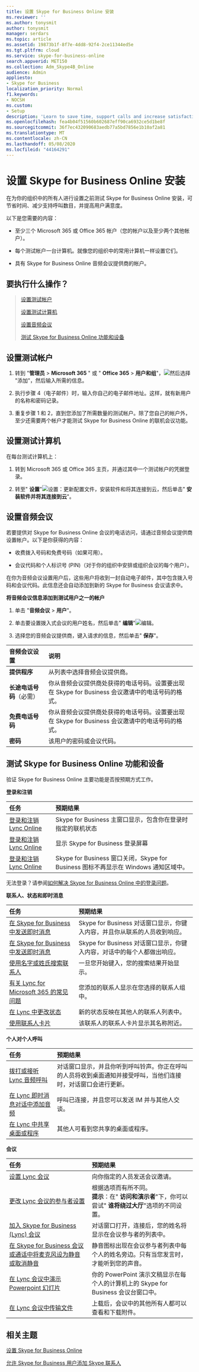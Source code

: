 ```yaml
---
title: 设置 Skype for Business Online 安装
ms.reviewer: ''
ms.author: tonysmit
author: tonysmit
manager: serdars
ms.topic: article
ms.assetid: 19873b1f-8f7e-4dd8-92f4-2ce11344ed5e
ms.tgt.pltfrm: cloud
ms.service: skype-for-business-online
search.appverid: MET150
ms.collection: Adm_Skype4B_Online
audience: Admin
appliesto:
- Skype for Business
localization_priority: Normal
f1.keywords:
- NOCSH
ms.custom:
- Setup
description: 'Learn to save time, support calls and increase satisfaction by setting up test accounts and computers, and testing dial-in conferencing, online features such as person-to-person calls, conferencing, and sign in and out. '
ms.openlocfilehash: fea4b04f51560b602687eff90ca6932ce5d1be8f
ms.sourcegitcommit: 36f7ec432090683aedb77a5bd7856e1b10af2a81
ms.translationtype: MT
ms.contentlocale: zh-CN
ms.lasthandoff: 05/08/2020
ms.locfileid: "44164291"
---
```

# <a name="test-your-skype-for-business-online-installation"></a>设置 Skype for Business Online 安装

在为你的组织中的所有人进行设置之前测试 Skype for Business Online 安装，可节省时间、减少支持呼叫数目，并提高用户满意度。

以下是您需要的内容：

- 至少三个 Microsoft 365 或 Office 365 帐户（您的帐户以及至少两个其他帐户）。

- 每个测试帐户一台计算机。就像您的组织中的常用计算机一样设置它们。

- 具有 Skype for Business Online 音频会议提供商的帐户。

## <a name="what-do-you-want-to-do"></a>要执行什么操作？

> [设置测试帐户](test-your-skype-for-business-online-installation.md#__toc328126910)
> 
> [设置测试计算机](test-your-skype-for-business-online-installation.md#__toc328126911)
> 
> [设置音频会议](test-your-skype-for-business-online-installation.md#__toc328126912)
> 
> [测试 Skype for Business Online 功能和设备](test-your-skype-for-business-online-installation.md#__toc328126913)

## <a name="set-up-test-accounts"></a>设置测试帐户
<a name="__toc328126910"> </a>

1. 转到 "**管理员** > **Microsoft 365** " 或 " **Office 365** > **用户和组**"，![然后](../images/328ffb57-5f31-430a-b653-4a6b8e76d338.png)选择 "添加"，然后输入所需的信息。

2. 执行步骤 4（电子邮件）时，输入你自己的电子邮件地址。这样，就有新用户的名称和密码记录。

3. 重复步骤 1 和 2，直到您添加了所需数量的测试帐户。除了您自己的帐户外，至少还需要两个帐户才能测试 Skype for Business Online 的联机会议功能。

## <a name="set-up-test-computers"></a>设置测试计算机
<a name="__toc328126911"> </a>

在每台测试计算机上：

1. 转到 Microsoft 365 或 Office 365 主页，并通过其中一个测试帐户的凭据登录。

2. 转至" **设置**"![设置：更新配置文件，安装软件和将其连接到云](../images/4b83e9cb-c7e4-46c8-b3d1-cfee017123ae.png)，然后单击" **安装软件并将其连接到云**"。

## <a name="set-up-audio-conferencing"></a>设置音频会议
<a name="__toc328126912"> </a>

若要提供对 Skype for Business Online 会议的电话访问，请通过音频会议提供商设置帐户。以下是你获得的内容：

- 收费拨入号码和免费号码（如果可用）。

- 会议代码和个人标识号 (PIN)（对于你的组织中安排或组织会议的每个用户）。

在你为音频会议设置用户后，这些用户将收到一封自动电子邮件，其中包含拨入号码和会议代码。此信息还会自动添加到新的 Skype for Business 会议请求中。

 **将音频会议信息添加到测试用户之一的帐户**

1. 单击 "**音频会议** > **用户**"。

2. 单击要设置拨入式会议的用户姓名，然后单击" **编辑**"![编辑](../images/2f8948c1-e4f3-4022-b9cd-37fed066056e.png)。

3. 选择您的音频会议提供商，键入请求的信息，然后单击" **保存**"。

|**音频会议设置**|**说明**|
|:-----|:-----|
|**提供程序** <br/> |从列表中选择音频会议提供商。  <br/> |
|**长途电话号码**（必需） <br/> |你从音频会议提供商处获得的电话号码。设置要出现在 Skype for Business 会议邀请中的电话号码的格式。  <br/> |
|**免费电话号码** <br/> |你从音频会议提供商处获得的电话号码。设置要出现在 Skype for Business 会议邀请中的电话号码的格式。  <br/> |
|**密码** <br/> |该用户的密码或会议代码。  <br/> |

## <a name="test-skype-for-business-online-features-and-devices"></a>测试 Skype for Business Online 功能和设备
<a name="__toc328126913"> </a>

验证 Skype for Business Online 主要功能是否按预期方式工作。

 **登录和注销**

|**任务**|**预期结果**|
|:-----|:-----|
|[登录和注销 Lync Online](https://support.office.com/article/1f0fb5f3-102e-4397-a5c4-f878cc0009d6) <br/> |Skype for Business 主窗口显示，包含你在登录时指定的联机状态  <br/> |
|[登录和注销 Lync Online](https://support.office.com/article/1f0fb5f3-102e-4397-a5c4-f878cc0009d6) <br/> |显示 Skype for Business 登录屏幕  <br/> |
|[登录和注销 Lync Online](https://support.office.com/article/1f0fb5f3-102e-4397-a5c4-f878cc0009d6) <br/> |Skype for Business 窗口关闭，Skype for Business 图标不再显示在 Windows 通知区域中。  <br/> |

无法登录？请参阅[如何解决 Skype for Business Online 中的登录问题](https://support.microsoft.com/kb/2541980)。

 **联系人、状态和即时消息**

|**任务**|**预期结果**|
|:-----|:-----|
|[在 Skype for Business 中发送即时消息](https://support.office.com/article/b3aefb9b-dec8-4be8-a1ee-1eab12144d05) <br/> |Skype for Business 对话窗口显示，你键入内容，并且你从联系的人员收到响应。  <br/> |
|[在 Skype for Business 中发送即时消息](https://support.office.com/article/b3aefb9b-dec8-4be8-a1ee-1eab12144d05) <br/> |Skype for Business 对话窗口显示，你键入内容，对话中的每个人都做出响应。  <br/> |
|[使用名字或姓氏搜索联系人](https://support.office.live.com/article/29fa2061-f679-4e0d-902d-736b67774c8b#BKMK_ContactsFAQ) <br/> |一旦您开始键入，您的搜索结果开始显示。  <br/> |
|[有关 Lync for Microsoft 365 的常见问题](https://support.office.com/article/29fa2061-f679-4e0d-902d-736b67774c8b.aspx#BKMK_ContactsFAQ) <br/> |您添加的联系人显示在您选择的联系人组中。  <br/> |
|[在 Lync 中更改状态](https://support.office.com/article/ef8998cc-7801-4b62-81ba-9a2c1630f9e5) <br/> |新的状态反映在其他人的联系人列表中。  <br/> |
|[使用联系人卡片](https://support.office.com/article/19870880-FC90-46B0-9C60-C398518E9FBC) <br/> |该联系人的联系人卡片显示其名称附近。  <br/> |

 **个人对个人呼叫**

|**任务**|**预期结果**|
|:-----|:-----|
|[拨打或接听 Lync 音频呼叫](https://support.office.com/article/39342f16-4d16-44de-a806-0b2b566f3886) <br/> |对话窗口显示，并且你听到呼叫铃声。你正在呼叫的人员将收到桌面通知并接受呼叫，当他们连接时，对话窗口会进行更新。  <br/> |
|[在 Lync 即时消息对话中添加音频](https://support.office.com/article/21a098b2-63f1-4205-a9aa-532b6a67ea92) <br/> |呼叫已连接，并且您可以发送 IM 并与其他人交谈。  <br/> |
|[在 Lync 中共享桌面或程序](https://support.office.com/article/33aaa965-eb32-42a9-8a9b-cdfffa364842) <br/> |其他人可看到您共享的桌面或程序。  <br/> |

 **会议**

|**任务**|**预期结果**|
|:-----|:-----|
|[设置 Lync 会议](https://support.office.com/article/258f9d20-f06c-49a4-a77f-7f5ac635bb5d) <br/> |向你指定的人员发送会议邀请。  <br/> |
|[更改 Lync 会议的参与者设置](https://support.office.com/article/cee2aa78-d878-4a63-ad33-9c249fceced9) <br/> |根据选项而有所不同。  <br/> **提示**：在" **访问和演示者**"下，你可以尝试" **谁将绕过大厅**"选项的不同设置。 <br/> |
|[加入 Skype for Business (Lync) 会议](https://support.office.com/article/538716dc-f4f2-48c2-af96-587c62387b87) <br/> |对话窗口打开，连接后，您的姓名将显示在会议参与者的列表中。  <br/> |
|[在 Skype for Business 会议或通话中将麦克风设为静音或取消静音](https://support.office.com/article/47399948-db7f-4ee5-8e61-53a94bb97704) <br/> |静音图标出现在会议参与者列表中每个人的姓名旁边。只有当您发言时，才能听到您的声音。  <br/> |
|[在 Lync 会议中演示 Powerpoint 幻灯片](https://support.office.com/article/3910a2b2-01df-4b97-9451-322b598ede7e) <br/> |你的 PowerPoint 演示文稿显示在每个人的计算机上的 Skype for Business 会议台窗口中。  <br/> |
|[在 Lync 会议中传输文件](https://support.office.com/article/f6942910-bc1d-4a48-bf18-385778f08088) <br/> |上载后，会议中的其他所有人都可以查看和下载附件。  <br/> |

## <a name="related-topics"></a>相关主题
[设置 Skype for Business Online](set-up-skype-for-business-online.md)

[允许 Skype for Business 用户添加 Skype 联系人](let-skype-for-business-users-add-skype-contacts.md)


